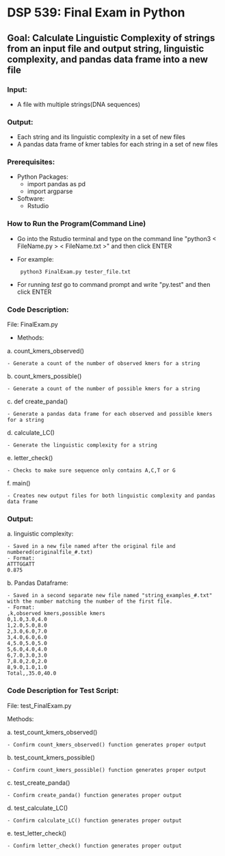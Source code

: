 # DSP 539: Final Exam in Python
## Goal: Calculate Linguistic Complexity of strings from an input file and output string, linguistic complexity, and pandas data frame into a new file

### Input: 
- A file with multiple strings(DNA sequences)

### Output:
- Each string and its linguistic complexity in a set of new files
- A pandas data frame of kmer tables for each string in a set of new files

### Prerequisites:
- Python Packages:
  - import pandas as pd
  - import argparse
- Software: 
  -  Rstudio

### How to Run the Program(Command Line)
- Go into the Rstudio terminal and type on the command line "python3 < FileName.py > < FileName.txt >" and then click ENTER
- For example: 

       python3 FinalExam.py tester_file.txt
       
- For running *test* go to command prompt and write "py.test" and then click ENTER

### Code Description:
File: FinalExam.py
- Methods:

a. count_kmers_observed()

    - Generate a count of the number of observed kmers for a string

b. count_kmers_possible()

    - Generate a count of the number of possible kmers for a string

c. def create_panda()

    - Generate a pandas data frame for each observed and possible kmers for a string

d. calculate_LC()

    - Generate the linguistic complexity for a string

e. letter_check()

    - Checks to make sure sequence only contains A,C,T or G

f. main()

    - Creates new output files for both linguistic complexity and pandas data frame


### Output:

a. linguistic complexity:

    - Saved in a new file named after the original file and numbered(originalfile_#.txt)
    - Format:
    ATTTGGATT
    0.875

b. Pandas Dataframe:

    - Saved in a second separate new file named "string_examples_#.txt" with the number matching the number of the first file.
    - Format:
    ,k,observed kmers,possible kmers
    0,1.0,3.0,4.0
    1,2.0,5.0,8.0
    2,3.0,6.0,7.0
    3,4.0,6.0,6.0
    4,5.0,5.0,5.0
    5,6.0,4.0,4.0
    6,7.0,3.0,3.0
    7,8.0,2.0,2.0
    8,9.0,1.0,1.0
    Total,,35.0,40.0

### Code Description for Test Script:
File: test_FinalExam.py

Methods:

a. test_count_kmers_observed()

    - Confirm count_kmers_observed() function generates proper output

b. test_count_kmers_possible()

    - Confirm count_kmers_possible() function generates proper output
  
c. test_create_panda()

    - Confirm create_panda() function generates proper output
    
d. test_calculate_LC()

    - Confirm calculate_LC() function generates proper output

e. test_letter_check()

    - Confirm letter_check() function generates proper output
    
    
